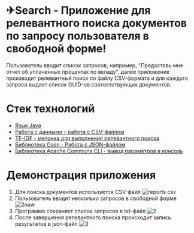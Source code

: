 # ✈Search - Приложение для релевантного поиска документов по запросу пользователя в свободной форме!

Пользователь вводит список запросов, например, "Предоставь мне отчет об уплаченных процентах по вкладу", далее приложение производит релевантный поиск по 
файлу CSV-формата и для каждого запроса выдает список GUID-ов соответствующих документов.

# Стек технологий
- [Язык Java]()
- [Работа с данными - работа с CSV-файлом]()
- [TF-IDF - метрика для выполнения релевантного поиска]()
- [Библиотека Gson - Работа с JSON-файлом]()
- [Библиотека Apache Commons CLI - вывод параметров в консоль]()



 # Демонстрация приложения
1. Для поиска документов используется CSV-файл
![reports csv](https://github.com/user-attachments/assets/0af685a4-4e75-452d-a188-977f3d667aa1)
2. Пользователь вводит несколько запросов в свободной форме
![2new](https://github.com/user-attachments/assets/a2ea29d4-b487-4ee0-88dd-0dc7c43e60dc)
3. Программа сохраняет список запросов в txt-файл
![2](https://github.com/user-attachments/assets/7666a260-84bb-4a8a-bb9b-bb02fbe6b117)
4. После завершения релевантного поиска происходит запись результатов в json-файл
![3](https://github.com/user-attachments/assets/913ee48d-2503-4b1c-bc2f-cdae6947ddc8)
